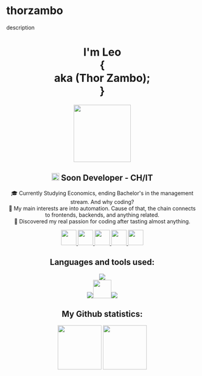 # thorzambo
 description

<div align="center">

# I'm Leo <br/>{<br/> aka (Thor Zambo); <br/>}
<img src="https://imgur.com/KhLCNlZ.png" height="150px" />

<!-- <img align="right" width="35%" src="https://media.giphy.com/media/fkZukR450RQ1qnGaq9/giphy.gif" /> -->


## <img src="https://media.giphy.com/media/xThuWu82QD3pj4wvEQ/giphy.gif" width="20px"> Soon Developer - CH/IT

🎓 Currently Studying Economics, ending Bachelor's in the management stream. And why coding?<br/>
🎯 My main interests are into automation. Cause of that, the chain connects to frontends, backends, and anything related.<br/>
🧩 Discovered my real passion for coding after tasting almost anything.<br/>


<a href="https://www.reddit.com/user/Maksyme">
    <img src="https://user-images.githubusercontent.com/91475935/168445301-dedc1330-1efd-4778-a758-3a76cf4c846e.svg" height="40px" />
</a>

<a href="https://www.youtube.com/channel/UCoqpR1OLbswIyQVatKBoGxA">
    <img src="https://user-images.githubusercontent.com/91475935/168445309-916e8da4-4995-4e2b-9961-d5eb62b64179.svg" height="40px" />
</a>
  
<a href="https://t.me/maximedrn">
    <img src="https://user-images.githubusercontent.com/91475935/168445311-109ba4e0-2ef4-4cd7-9ac4-7ed3af534e91.svg" height="40px" />
</a>
  
<a href="mailto:maxime_drean@yahoo.com">
    <img src="https://user-images.githubusercontent.com/91475935/168445313-09bef9d8-6a39-4bec-8eb0-762a65559894.svg" height="40px" />
</a>
    
<a href="https://fr.fiverr.com/maximedrn">
    <img src="https://user-images.githubusercontent.com/91475935/169694667-68824ed9-10a3-46ee-9fc1-23ec91496121.png" height="40px" />
</a>


## Languages and tools used:

![](https://skillicons.dev/icons?i=html,css,js,nodejs,react,flutter,java&theme=dark)  
![](https://skillicons.dev/icons?i=androidstudio,py&theme=dark)<img src="https://user-images.githubusercontent.com/91475935/168442353-995d91ee-cc1c-4b99-9a02-5057721a2bd2.png" height="48px" />![](https://skillicons.dev/icons?i=pytorch,mysql,bash,vscode&theme=dark)


## My Github statistics:

<img align="" height="115.5px" src="https://github-readme-stats.vercel.app/api?username=maximedrn&hide_title=true&hide_border=true&show_icons=true&count_private=true&line_height=21&theme=dracula" /> <img align="" height="115.5px" src="https://github-readme-stats.vercel.app/api/top-langs/?username=maximedrn&hide_title=true&hide_border=true&layout=compact&hide=html&theme=dracula" />

</div>
